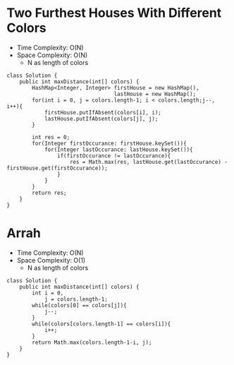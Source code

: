 # Two Furthest Houses With Different Colors

- Time Complexity: O(N)
- Space Complexity: O(N)
  - N as length of colors

```
class Solution {
    public int maxDistance(int[] colors) {
        HashMap<Integer, Integer> firstHouse = new HashMap(),
                                  lastHouse = new HashMap();
        for(int i = 0, j = colors.length-1; i < colors.length;j--, i++){
            firstHouse.putIfAbsent(colors[i], i);
            lastHouse.putIfAbsent(colors[j], j);
        }

        int res = 0;
        for(Integer firstOccurance: firstHouse.keySet()){
            for(Integer lastOccurance: lastHouse.keySet()){
                if(firstOccurance != lastOccurance){
                    res = Math.max(res, lastHouse.get(lastOccurance) - firstHouse.get(firstOccurance));
                }
            }
        }
        return res;
    }
}
```

# Arrah

- Time Complexity: O(N)
- Space Complexity: O(1)
  - N as length of colors

```
class Solution {
    public int maxDistance(int[] colors) {
        int i = 0,
            j = colors.length-1;
        while(colors[0] == colors[j]){
            j--;
        }
        while(colors[colors.length-1] == colors[i]){
            i++;
        }
        return Math.max(colors.length-1-i, j);
    }
}
```
